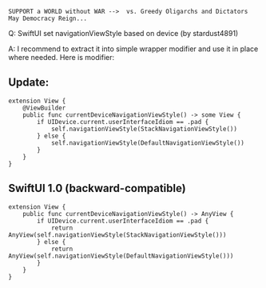 ```
SUPPORT a WORLD without WAR -->  vs. Greedy Oligarchs and Dictators
May Democracy Reign... 
```

Q: SwiftUI set navigationViewStyle based on device (by stardust4891)

A: I recommend to extract it into simple wrapper modifier and use it in place where needed. Here is modifier:

## Update:

```
extension View {
	@ViewBuilder
	public func currentDeviceNavigationViewStyle() -> some View {
		if UIDevice.current.userInterfaceIdiom == .pad {
			self.navigationViewStyle(StackNavigationViewStyle())
		} else {
			self.navigationViewStyle(DefaultNavigationViewStyle())
		}
	}
}
```

## SwiftUI 1.0 (backward-compatible)

    extension View {
        public func currentDeviceNavigationViewStyle() -> AnyView {
            if UIDevice.current.userInterfaceIdiom == .pad {
                return AnyView(self.navigationViewStyle(StackNavigationViewStyle()))
            } else {
                return AnyView(self.navigationViewStyle(DefaultNavigationViewStyle()))
            }
        }
    }

